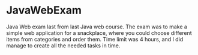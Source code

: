 # JavaWebExam
Java Web exam last from last Java web course. The exam was to make a simple web application for a snackplace, where you could choose different items from categories and order them. Time limit was 4 hours, and I did manage to create all the needed tasks in time. 

